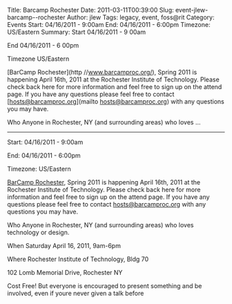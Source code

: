 Title: Barcamp  Rochester
Date: 2011-03-11T00:39:00
Slug: event-jlew-barcamp--rochester
Author: jlew
Tags: legacy, event, foss@rit
Category: Events
Start: 04/16/2011 - 9:00am
End: 04/16/2011 - 6:00pm
Timezone: US/Eastern
Summary: 
	Start  04/16/2011 - 9 00am

End  04/16/2011 - 6 00pm

Timezone  US/Eastern

[BarCamp Rochester](http //www.barcamproc.org/), Spring 2011 is happening
April 16th, 2011 at the Rochester Institute of Technology. Please check back
here for more information and feel free to sign up on the attend page. If you
have any questions please feel free to contact
[hosts@barcamproc.org](mailto hosts@barcamproc.org) with any questions you may
have.

Who Anyone in Rochester, NY (and surrounding areas) who loves  ... 

---
Start: 04/16/2011 - 9:00am

End: 04/16/2011 - 6:00pm

Timezone: US/Eastern

[BarCamp Rochester](http://www.barcamproc.org/), Spring 2011 is happening
April 16th, 2011 at the Rochester Institute of Technology. Please check back
here for more information and feel free to sign up on the attend page. If you
have any questions please feel free to contact
[hosts@barcamproc.org](mailto:hosts@barcamproc.org) with any questions you may
have.

Who Anyone in Rochester, NY (and surrounding areas) who loves technology or
design.

When Saturday April 16, 2011, 9am-6pm

Where Rochester Institute of Technology, Bldg 70

102 Lomb Memorial Drive, Rochester NY

Cost Free! But everyone is encouraged to present something and be involved,
even if youre never given a talk before

